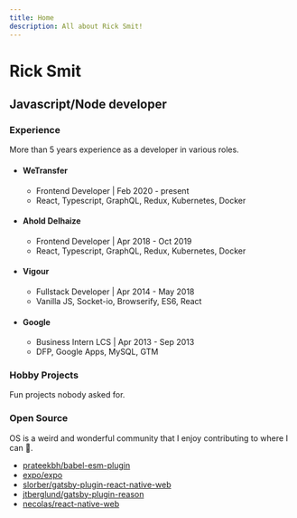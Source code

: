 ```yaml
---
title: Home
description: All about Rick Smit!
---
```


# Rick Smit

## Javascript/Node developer

### Experience

More than 5 years experience as a developer in various roles.

- #### WeTransfer
  - Frontend Developer | Feb 2020 - present
  - React, Typescript, GraphQL, Redux, Kubernetes, Docker
- #### Ahold Delhaize
  - Frontend Developer | Apr 2018 - Oct 2019
  - React, Typescript, GraphQL, Redux, Kubernetes, Docker
- #### Vigour
  - Fullstack Developer | Apr 2014 - May 2018
  - Vanilla JS, Socket-io, Browserify, ES6, React
- #### Google
  - Business Intern LCS | Apr 2013 - Sep 2013
  - DFP, Google Apps, MySQL, GTM

### Hobby Projects

Fun projects nobody asked for.

<ul id="projects">
  <div class="flex flex-col flex-grow">
    <span class="skeleton-box h-5 w-1/6 inline-block mb-1"></span>
    <span class="skeleton-box h-5 w-1/4 inline-block"></span>
    <span class="skeleton-box h-5 w-1/6 inline-block mb-1 mt-1"></span>
    <span class="skeleton-box h-5 w-1/5 inline-block"></span>
  </div>
</ul>

### Open Source

OS is a weird and wonderful community that I enjoy contributing to where I can 🤠.

- [prateekbh/babel-esm-plugin](https://github.com/prateekbh/babel-esm-plugin/pull/41)
- [expo/expo](https://github.com/expo/expo/pull/6214)
- [slorber/gatsby-plugin-react-native-web](https://github.com/slorber/gatsby-plugin-react-native-web/pull/4)
- [jtberglund/gatsby-plugin-reason](https://github.com/jtberglund/gatsby-plugin-reason/pull/10)
- [necolas/react-native-web](https://github.com/necolas/react-native-web/pull/1123)
